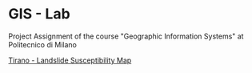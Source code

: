 # GIS - Lab
Project Assignment of the course "Geographic Information Systems" at Politecnico di Milano

[Tirano - Landslide Susceptibility Map](https://matteogobbif.github.io/gis-lab-website/)



